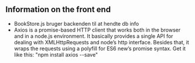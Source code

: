 ## Information on the front end
- BookStore.js bruger backenden til at hendte db info
- Axios is a promise-based HTTP client that works both in the browser and in a node.js environment. It basically provides a single API for dealing with XMLHttpRequests and node’s http interface. Besides that, it wraps the requests using a polyfill for ES6 new’s promise syntax. Get it like this: "npm install axios --save"
